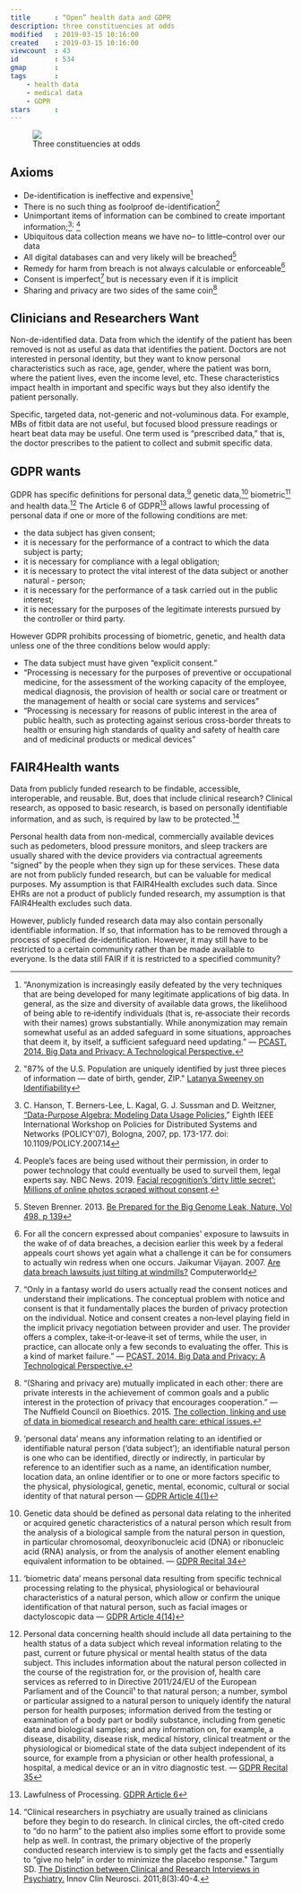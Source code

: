 ```yaml
---
title      : “Open” health data and GDPR
description: three constituencies at odds
modified   : 2019-03-15 10:16:00
created    : 2019-03-15 10:16:00
viewcount  : 43
id         : 534
gmap       : 
tags       :
    - health data
    - medical data
    - GDPR
stars      : 
---
```


<figure>
    <img src="3-constituencies.png">
    <figcaption>Three constituencies at odds</figcaption>
</figure>

## Axioms

- De-identification is ineffective and expensive[^1]
- There is no such thing as foolproof de-identification[^2]
- Unimportant items of information can be combined to create important information;[^3]<sup>;</sup> [^4]
- Ubiquitous data collection means we have no– to little–control over our data
- All digital databases can and very likely will be breached[^5]
- Remedy for harm from breach is not always calculable or enforceable[^6]
- Consent is imperfect[^7] but is necessary even if it is implicit
- Sharing and privacy are two sides of the same coin[^8]

## Clinicians and Researchers Want

Non-de-identified data. Data from which the identify of the patient has been removed is not as useful as data that identifies the patient. Doctors are not interested in personal identity, but they want to know personal characteristics such as race, age, gender, where the patient was born, where the patient lives, even the income level, etc. These characteristics impact health in important and specific ways but they also identify the patient personally.

Specific, targeted data, not-generic and not-voluminous data. For example, MBs of fitbit data are not useful, but focused blood pressure readings or heart beat data may be useful. One term used is “prescribed data,” that is, the doctor prescribes to the patient to collect and submit specific data.

## GDPR wants

GDPR has specific definitions for personal data,[^9] genetic data,[^10] biometric[^11] and health data.[^12] The Article 6 of GDPR[^13] allows lawful processing of personal data if one or more of the following conditions are met:

- the data subject has given consent;
- it is necessary for the performance of a contract to which the data subject is party;
- it is necessary for compliance with a legal obligation;
- it is necessary to protect the vital interest of the data subject or another natural - person;
- it is necessary for the performance of a task carried out in the public interest;
- it is necessary for the purposes of the legitimate interests pursued by the controller or third party.

However GDPR prohibits processing of biometric, genetic, and health data unless one of the three conditions below would apply:

- The data subject must have given “explicit consent.”
- “Processing is necessary for the purposes of preventive or occupational medicine, for the assessment of the working capacity of the employee, medical diagnosis, the provision of health or social care or treatment or the management of health or social care systems and services”
- “Processing is necessary for reasons of public interest in the area of public health, such as protecting against serious cross-border threats to health or ensuring high standards of quality and safety of health care and of medicinal products or medical devices”

## FAIR4Health wants

Data from publicly funded research to be findable, accessible, interoperable, and reusable. But, does that include clinical research? Clinical research, as opposed to basic research, is based on personally identifiable information, and as such, is required by law to be protected.[^14]

Personal health data from non-medical, commercially available devices such as pedometers, blood pressure monitors, and sleep trackers are usually shared with the device providers via contractual agreements “signed” by the people when they sign up for these services. These data are not from publicly funded research, but can be valuable for medical purposes. My assumption is that FAIR4Health excludes such data.
Since EHRs are not a product of publicly funded research, my assumption is that FAIR4Health excludes such data.

However, publicly funded research data may also contain personally identifiable information. If so, that information has to be removed through a process of specified de-identification. However, it may still have to be restricted to a certain community rather than be made available to everyone. Is the data still FAIR if it is restricted to a specified community?

[^1]: “Anonymization is increasingly easily defeated by the very techniques that are being developed for many legitimate applications of big data. In general, as the size and diversity of available data grows, the likelihood of being able to re‐identify individuals (that is, re‐associate their records with their names) grows substantially. While anonymization may remain somewhat useful as an added safeguard in some situations, approaches that deem it, by itself, a sufficient safeguard need updating.” — <a href="https://obamawhitehouse.archives.gov/sites/default/files/microsites/ostp/PCAST/pcast_big_data_and_privacy_-_may_2014.pdf" target="_blank">PCAST. 2014. Big Data and Privacy: A Technological Perspective.</a>

[^2]: "87% of the U.S. Population are uniquely identified by just three pieces of information — date of birth, gender, ZIP." <a href="http://latanyasweeney.org/work/identifiability.html" target="_blank">Latanya Sweeney on Identifiability</a> 

[^3]: C. Hanson, T. Berners-Lee, L. Kagal, G. J. Sussman and D. Weitzner, <a href="http://dig.csail.mit.edu/2006/Papers/Policy07/data-purpose-algebra.pdf" target="_blank">“Data-Purpose Algebra: Modeling Data Usage Policies</a>,” Eighth IEEE International Workshop on Policies for Distributed Systems and Networks (POLICY'07), Bologna, 2007, pp. 173-177. doi: 10.1109/POLICY.2007.14

[^4]: People’s faces are being used without their permission, in order to power technology that could eventually be used to surveil them, legal experts say. NBC News. 2019. <a href="https://www.nbcnews.com/tech/internet/facial-recognition-s-dirty-little-secret-millions-online-photos-scraped-n981921" target="_blank">Facial recognition’s ‘dirty little secret’: Millions of online photos scraped without consent</a>.

[^5]: Steven Brenner. 2013. <a href="https://drive.google.com/open?id=0B_t-G30CZ3Znamc2ZVBEczhCWUE&authuser=1" target="_blank">Be Prepared for the Big Genome Leak, Nature, Vol 498, p 139</a>

[^6]: For all the concern expressed about companies' exposure to lawsuits in the wake of of data breaches, a decision earlier this week by a federal appeals court shows yet again what a challenge it can be for consumers to actually win redress when one occurs. Jaikumar Vijayan. 2007. <a href="https://www.computerworld.com/article/2540587/are-data-breach-lawsuits-just-tilting-at-windmills-.html" target="_blank">Are data breach lawsuits just tilting at windmills?</a> Computerworld

[^7]: “Only in a fantasy world do users actually read the consent notices and understand their implications. The conceptual problem with notice and consent is that it fundamentally places the burden of privacy protection on the individual. Notice and consent creates a non‐level playing field in the implicit privacy negotiation between provider and user. The provider offers a complex, take‐it‐or‐leave‐it set of terms, while the user, in practice, can allocate only a few seconds to evaluating the offer. This is a kind of market failure.” — <a href="https://obamawhitehouse.archives.gov/sites/default/files/microsites/ostp/PCAST/pcast_big_data_and_privacy_-_may_2014.pdf" target="_blank">PCAST. 2014. Big Data and Privacy: A Technological Perspective.</a>

[^8]: “(Sharing and privacy are) mutually implicated in each other: there are private interests in the achievement of common goals and a public interest in the protection of privacy that encourages cooperation.” — The Nuffield Council on Bioethics. 2015. <a href="http://nuffieldbioethics.org/wp-content/uploads/Biological_and_health_data_web.pdf" target="_blank">The collection, linking and use of data in biomedical research and health care: ethical issues.</a>

[^9]: ‘personal data’ means any information relating to an identified or identifiable natural person (‘data subject’); an identifiable natural person is one who can be identified, directly or indirectly, in particular by reference to an identifier such as a name, an identification number, location data, an online identifier or to one or more factors specific to the physical, physiological, genetic, mental, economic, cultural or social identity of that natural person — <a href="https://gdpr-info.eu/art-4-gdpr/" target="_blank">GDPR Article 4(1)</a>

[^10]: Genetic data should be defined as personal data relating to the inherited or acquired genetic characteristics of a natural person which result from the analysis of a biological sample from the natural person in question, in particular chromosomal, deoxyribonucleic acid (DNA) or ribonucleic acid (RNA) analysis, or from the analysis of another element enabling equivalent information to be obtained. — <a href="https://gdpr-info.eu/art-4-gdpr/" target="_blank">GDPR Recital 34</a>

[^11]: ‘biometric data’ means personal data resulting from specific technical processing relating to the physical, physiological or behavioural characteristics of a natural person, which allow or confirm the unique identification of that natural person, such as facial images or dactyloscopic data — <a href="https://gdpr-info.eu/art-4-gdpr/" target="_blank">GDPR Article 4(14)</a>

[^12]: Personal data concerning health should include all data pertaining to the health status of a data subject which reveal information relating to the past, current or future physical or mental health status of the data subject. This includes information about the natural person collected in the course of the registration for, or the provision of, health care services as referred to in Directive 2011/24/EU of the European Parliament and of the Council¹ to that natural person; a number, symbol or particular assigned to a natural person to uniquely identify the natural person for health purposes; information derived from the testing or examination of a body part or bodily substance, including from genetic data and biological samples; and any information on, for example, a disease, disability, disease risk, medical history, clinical treatment or the physiological or biomedical state of the data subject independent of its source, for example from a physician or other health professional, a hospital, a medical device or an in vitro diagnostic test. — <a href="https://gdpr-info.eu/art-4-gdpr/" target="_blank">GDPR Recital 35</a>

[^13]: Lawfulness of Processing. <a href="https://gdpr-info.eu/art-4-gdpr/" target="_blank">GDPR Article 6</a>

[^14]: “Clinical researchers in psychiatry are usually trained as clinicians before they begin to do research. In clinical circles, the oft-cited credo to “do no harm” to the patient also implies some effort to provide some help as well. In contrast, the primary objective of the properly conducted research interview is to simply get the facts and essentially to “give no help” in order to minimize the placebo response.” Targum SD. <a href="https://gdpr-info.eu/art-4-gdpr/" target="_blank">The Distinction between Clinical and Research Interviews in Psychiatry.</a> Innov Clin Neurosci. 2011;8(3):40-4.